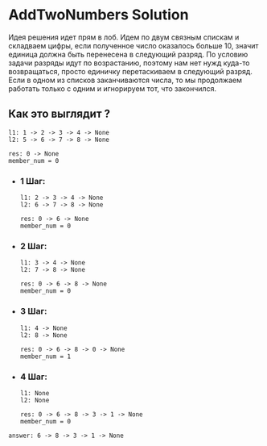 # AddTwoNumbers Solution

Идея решения идет прям в лоб. Идем по двум связным спискам и складваем цифры, если полученное число оказалось больше 10, значит единица должна быть перенесена в следующий разряд. По условию задачи разряды идут по возрастанию, поэтому нам нет нужд куда-то возвращаться, просто единичку перетаскиваем в следующий разряд. Если в одном из списков заканчиваются числа, то мы продолжаем работать только с одним и игнорируем тот, что закончился.

## Как это выглядит ?

```
l1: 1 -> 2 -> 3 -> 4 -> None
l2: 5 -> 6 -> 7 -> 8 -> None

res: 0 -> None
member_num = 0
```

- ### 1 Шаг:
    ```
    l1: 2 -> 3 -> 4 -> None
    l2: 6 -> 7 -> 8 -> None

    res: 0 -> 6 -> None
    member_num = 0
    ```

- ### 2 Шаг:
    ```
    l1: 3 -> 4 -> None
    l2: 7 -> 8 -> None

    res: 0 -> 6 -> 8 -> None
    member_num = 0
    ```

- ### 3 Шаг:
    ```
    l1: 4 -> None
    l2: 8 -> None

    res: 0 -> 6 -> 8 -> 0 -> None
    member_num = 1
    ```

- ### 4 Шаг:
    ```
    l1: None
    l2: None

    res: 0 -> 6 -> 8 -> 3 -> 1 -> None
    member_num = 0
    ```

```
answer: 6 -> 8 -> 3 -> 1 -> None
```
